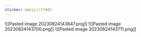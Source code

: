 ```yaml
---
sticker: emoji//1f4d1
---
```

![[Pasted image 20230824143647.png]]
![[Pasted image 20230824143700.png]]
![[Pasted image 20230824143711.png]]